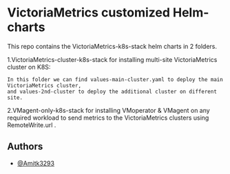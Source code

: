 
# VictoriaMetrics customized Helm-charts

This repo contains the VictoriaMetrics-k8s-stack helm charts in 2 folders.

1.VictoriaMetrics-cluster-k8s-stack for installing multi-site VictoriaMetrics cluster on K8S:

    In this folder we can find values-main-cluster.yaml to deploy the main VictoriaMetrics cluster,
    and values-2nd-cluster to deploy the additional cluster on different site.

2.VMagent-only-k8s-stack for installing VMoperator & VMagent on any required workload to send metrics to the VictoriaMetrics clusters using RemoteWrite.url .


## Authors 

- [@Amitk3293 ](https://github.com/Amitk3293)
